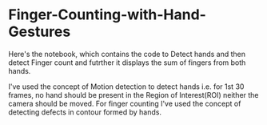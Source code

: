 # Finger-Counting-with-Hand-Gestures

Here's the notebook, which contains the code to Detect hands and then detect Finger count and futrther it displays the sum of fingers from both hands.

I've used the concept of Motion detection to detect hands i.e. for 1st 30 frames, no hand should be present in the Region of Interest(ROI) neither the camera should be moved.
For finger counting I've used the concept of detecting defects in contour formed by hands.
